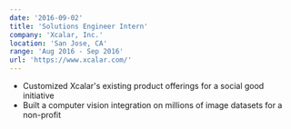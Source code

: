 ```yaml
---
date: '2016-09-02'
title: 'Solutions Engineer Intern'
company: 'Xcalar, Inc.'
location: 'San Jose, CA'
range: 'Aug 2016 - Sep 2016'
url: 'https://www.xcalar.com/'
---
```


- Customized Xcalar's existing product offerings for a social good initiative
- Built a computer vision integration on millions of image datasets for a non-profit
